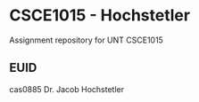 # CSCE1015 - Hochstetler
Assignment repository for UNT CSCE1015
## EUID
cas0885
Dr. Jacob Hochstetler
